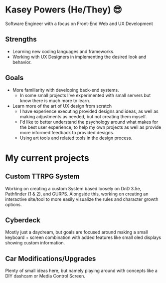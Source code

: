# Kasey Powers (He/They) 😎
Software Engineer with a focus on Front-End Web and UX Development

## Strengths
- Learning new coding languages and frameworks.
- Working with UX Designers in implementing the desired look and behavior.

## Goals
- More familiarity with developing back-end systems.
  - In some small projects I've experimented with small servers but know there is much more to learn.
- Learn more of the art of UX design from scratch
  - I have experience executing provided designs and ideas, as well as making adjustments as needed, but not creating them myself.
  - I'd like to better understand the psychology around what makes for the best user experience, to help my own projects as well as provide more informed feedback to provided designs.
  - Using art tools and related tools in the design process.
  
# My current projects

## Custom TTRPG System
Working on creating a custom System based loosely on DnD 3.5e, Pathfinder (1 & 2), and GURPS.
Alongside this, working on creating an interactive site/tool to more easily visualize the rules and character growth options.

## Cyberdeck
Mostly just a daydream, but goals are focused around making a small keyboard + screen combination with added features like small oled displays showing custom information.

## Car Modifications/Upgrades
Plenty of small ideas here, but namely playing around with concepts like a DIY dashcam or Media Control Screen.
